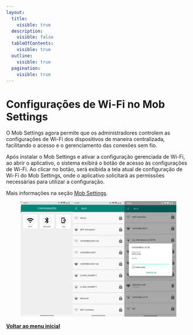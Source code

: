```yaml
---
layout:
  title:
    visible: true
  description:
    visible: false
  tableOfContents:
    visible: true
  outline:
    visible: true
  pagination:
    visible: true
---
```


# Configurações de Wi-Fi no Mob Settings

O Mob Settings agora permite que os administradores controlem as configurações de Wi-Fi dos dispositivos de maneira centralizada, facilitando o acesso e o gerenciamento das conexões sem fio.&#x20;

Após instalar o Mob Settings e ativar a configuração gerenciada de Wi-Fi, ao abrir o aplicativo, o sistema exibirá o botão de acesso às configurações de Wi-Fi. Ao clicar no botão, será exibida a tela atual de configuração de Wi-Fi do Mob Settings, onde o aplicativo solicitará as permissões necessárias para utilizar a configuração.

Mais informações na seção [Mob Settings](../../portal/configuracoes/editar-politica/aplicativos/mob-settings.md).

<figure><img src="../../../.gitbook/assets/image (231).png" alt=""><figcaption></figcaption></figure>

[**Voltar ao menu inicial**](./)
